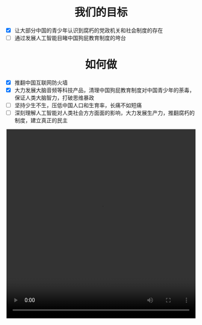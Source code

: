 <h1 align="center">我们的目标</h1>

- [x] 让大部分中国的青少年认识到腐朽的党政机关和社会制度的存在
- [ ] 通过发展人工智能目睹中国狗屁教育制度的垮台

<h1 align="center">如何做</h1>

- [x] 推翻中国互联网防火墙
- [x] 大力发展大脑音频等科技产品，清理中国狗屁教育制度对中国青少年的荼毒，保证人类大脑智力，打破思维暴政
- [ ] 坚持少生不生，压低中国人口和生育率，长痛不如短痛
- [ ] 深刻理解人工智能对人类社会方方面面的影响，大力发展生产力，推翻腐朽的制度，建立真正的民主
<div></div>
<div></div>
<div></div>
 

<center>
<video width="500" height="500" controls>
    <source src="https://github.com/zlwq/zlwq.github.io/blob/main/hell.mp4" type="video/mp4">
</video>
</center>

